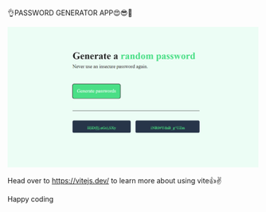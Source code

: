 
👌PASSWORD GENERATOR APP😍😎🥳 



![Alt text](<Screenshot 2024-01-08 115801.png>) 

Head over to https://vitejs.dev/ to learn more about using vite👍✌️

Happy coding       
